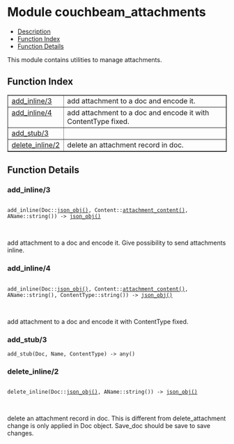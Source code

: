 

# Module couchbeam_attachments #
* [Description](#description)
* [Function Index](#index)
* [Function Details](#functions)


This module contains utilities to manage attachments.

<a name="index"></a>

## Function Index ##


<table width="100%" border="1" cellspacing="0" cellpadding="2" summary="function index"><tr><td valign="top"><a href="#add_inline-3">add_inline/3</a></td><td>add attachment  to a doc and encode it.</td></tr><tr><td valign="top"><a href="#add_inline-4">add_inline/4</a></td><td>add attachment  to a doc and encode it with ContentType fixed.</td></tr><tr><td valign="top"><a href="#add_stub-3">add_stub/3</a></td><td></td></tr><tr><td valign="top"><a href="#delete_inline-2">delete_inline/2</a></td><td>delete an attachment record in doc.</td></tr></table>


<a name="functions"></a>

## Function Details ##

<a name="add_inline-3"></a>

### add_inline/3 ###


<pre><code>
add_inline(Doc::<a href="#type-json_obj">json_obj()</a>, Content::<a href="#type-attachment_content">attachment_content()</a>, AName::string()) -&gt; <a href="#type-json_obj">json_obj()</a>
</code></pre>
<br />

add attachment  to a doc and encode it. Give possibility to send attachments inline.
<a name="add_inline-4"></a>

### add_inline/4 ###


<pre><code>
add_inline(Doc::<a href="#type-json_obj">json_obj()</a>, Content::<a href="#type-attachment_content">attachment_content()</a>, AName::string(), ContentType::string()) -&gt; <a href="#type-json_obj">json_obj()</a>
</code></pre>
<br />

add attachment  to a doc and encode it with ContentType fixed.
<a name="add_stub-3"></a>

### add_stub/3 ###

`add_stub(Doc, Name, ContentType) -> any()`


<a name="delete_inline-2"></a>

### delete_inline/2 ###


<pre><code>
delete_inline(Doc::<a href="#type-json_obj">json_obj()</a>, AName::string()) -&gt; <a href="#type-json_obj">json_obj()</a>
</code></pre>
<br />

delete an attachment record in doc. This is different from delete_attachment
change is only applied in Doc object. Save_doc should be save to save changes.
